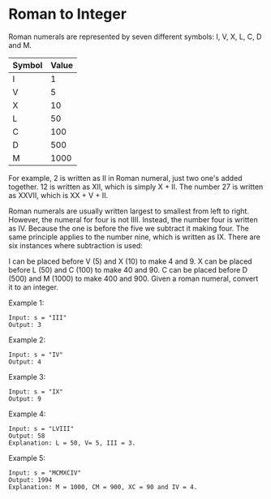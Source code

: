 # Roman to Integer
Roman numerals are represented by seven different symbols: I, V, X, L, C, D and M.

| Symbol | Value |
| ------------- | ------------- |
| I         |   1     |
| V         |   5     |
| X         |   10    |
| L         |   50    |
| C         |   100   |
| D         |   500   |
| M         |   1000  |

For example, 2 is written as II in Roman numeral, just two one's added together. 12 is written as XII, which is simply X + II. The number 27 is written as XXVII, which is XX + V + II.

Roman numerals are usually written largest to smallest from left to right. However, the numeral for four is not IIII. Instead, the number four is written as IV. Because the one is before the five we subtract it making four. The same principle applies to the number nine, which is written as IX. There are six instances where subtraction is used:

I can be placed before V (5) and X (10) to make 4 and 9. 
X can be placed before L (50) and C (100) to make 40 and 90. 
C can be placed before D (500) and M (1000) to make 400 and 900.
Given a roman numeral, convert it to an integer.

 

Example 1:
```
Input: s = "III"
Output: 3
```

Example 2:

```
Input: s = "IV"
Output: 4
```
Example 3:
```
Input: s = "IX"
Output: 9
```

Example 4:
```
Input: s = "LVIII"
Output: 58
Explanation: L = 50, V= 5, III = 3.
```
Example 5:
```
Input: s = "MCMXCIV"
Output: 1994
Explanation: M = 1000, CM = 900, XC = 90 and IV = 4.
```